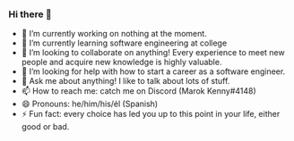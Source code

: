 ### Hi there 👋

- 🔭 I’m currently working on nothing at the moment.
- 🌱 I’m currently learning software engineering at college
- 👯 I’m looking to collaborate on anything! Every experience to meet new people and acquire new knowledge is highly valuable.
- 🤔 I’m looking for help with how to start a career as a software engineer.
- 💬 Ask me about anything! I like to talk about lots of stuff.
- 📫 How to reach me: catch me on Discord (Marok Kenny#4148)
- 😄 Pronouns: he/him/his/él (Spanish)
- ⚡ Fun fact: every choice has led you up to this point in your life, either good or bad.
<!--
**Marok2019/Marok2019** is a ✨ _special_ ✨ repository because its `README.md` (this file) appears on your GitHub profile.

Here are some ideas to get you started:


-->
